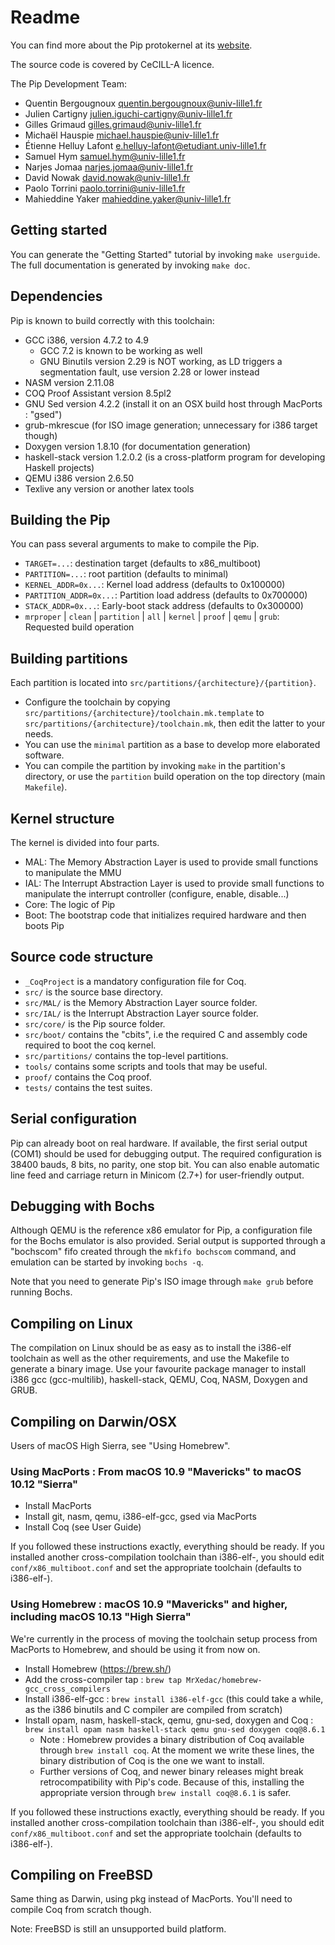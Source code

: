 # Readme

You can find more about the Pip protokernel at its [website](http://pip.univ-lille1.fr).

The source code is covered by CeCILL-A licence.

The Pip Development Team:

*   Quentin Bergougnoux <quentin.bergougnoux@univ-lille1.fr>
*   Julien Cartigny <julien.iguchi-cartigny@univ-lille1.fr>
*   Gilles Grimaud <gilles.grimaud@univ-lille1.fr>
*   Michaël Hauspie <michael.hauspie@univ-lille1.fr>
*   Étienne Helluy Lafont <e.helluy-lafont@etudiant.univ-lille1.fr>
*   Samuel Hym <samuel.hym@univ-lille1.fr>
*   Narjes Jomaa <narjes.jomaa@univ-lille1.fr>
*   David Nowak <david.nowak@univ-lille1.fr>
*   Paolo Torrini <paolo.torrini@univ-lille1.fr>
*   Mahieddine Yaker <mahieddine.yaker@univ-lille1.fr>

## Getting started
You can generate the "Getting Started" tutorial by invoking `make userguide`. The full documentation is generated by invoking `make doc`.

## Dependencies

Pip is known to build correctly with this toolchain:

* GCC i386, version 4.7.2 to 4.9
	* GCC 7.2 is known to be working as well
	* GNU Binutils version 2.29 is NOT working, as LD triggers a segmentation fault, use version 2.28 or lower instead
* NASM version 2.11.08
* COQ Proof Assistant version 8.5pl2
* GNU Sed version 4.2.2 (install it on an OSX build host through MacPorts : "gsed")
* grub-mkrescue (for ISO image generation; unnecessary for i386 target though)
* Doxygen version 1.8.10 (for documentation generation)
* haskell-stack version 1.2.0.2 (is a cross-platform program for developing Haskell projects)
* QEMU i386 version 2.6.50
* Texlive any version or another latex tools 

## Building the Pip

You can pass several arguments to make to compile the Pip.

* `TARGET=...`: destination target (defaults to x86_multiboot)
* `PARTITION=...`: root partition (defaults to minimal)
* `KERNEL_ADDR=0x...`: Kernel load address (defaults to 0x100000)
* `PARTITION_ADDR=0x...`: Partition load address (defaults to 0x700000)
* `STACK_ADDR=0x...`: Early-boot stack address (defaults to 0x300000)
* `mrproper` | `clean` | `partition` | `all` | `kernel` | `proof` | `qemu` | `grub`: Requested build operation

## Building partitions
Each partition is located into `src/partitions/{architecture}/{partition}`.

* Configure the toolchain by copying `src/partitions/{architecture}/toolchain.mk.template` to `src/partitions/{architecture}/toolchain.mk`, then edit the latter to your needs.
* You can use the `minimal` partition as a base to develop more elaborated software.
* You can compile the partition by invoking `make` in the partition's directory, or use the `partition` build operation on the top directory (main `Makefile`).

## Kernel structure
The kernel is divided into four parts.

* MAL: The Memory Abstraction Layer is used to provide small functions to manipulate the MMU
* IAL: The Interrupt Abstraction Layer is used to provide small functions to manipulate the interrupt controller (configure, enable, disable...)
* Core: The logic of Pip
* Boot: The bootstrap code that initializes required hardware and then boots Pip

## Source code structure
* `_CoqProject` is a mandatory configuration file for Coq.
* `src/` is the source base directory.
* `src/MAL/`  is the Memory Abstraction Layer source folder.
* `src/IAL/` is the Interrupt Abstraction Layer source folder.
* `src/core/` is the Pip source folder.
* `src/boot/` contains the "cbits", i.e the required C and assembly code required to boot the coq kernel.
* `src/partitions/` contains the top-level partitions.
* `tools/` contains some scripts and tools that may be useful.
* `proof/` contains the Coq proof.
* `tests/` contains the test suites.

## Serial configuration
Pip can already boot on real hardware. If available, the first serial output (COM1) should be used for debugging output.
The required configuration is 38400 bauds, 8 bits, no parity, one stop bit. You can also enable automatic line feed and carriage return in Minicom (2.7+) for user-friendly output.

## Debugging with Bochs
Although QEMU is the reference x86 emulator for Pip, a configuration file for the Bochs emulator is also provided. Serial output is supported through a "bochscom" fifo created through the `mkfifo bochscom` command, and emulation can be started by invoking `bochs -q`.

Note that you need to generate Pip's ISO image through `make grub` before running Bochs.

## Compiling on Linux
The compilation on Linux should be as easy as to install the i386-elf toolchain as well as the other requirements, and use the Makefile to generate a binary image. 
Use your favourite package manager to install i386 gcc (gcc-multilib), haskell-stack, QEMU, Coq, NASM, Doxygen and GRUB.

## Compiling on Darwin/OSX

Users of macOS High Sierra, see "Using Homebrew".

### Using MacPorts : From macOS 10.9 "Mavericks" to macOS 10.12 "Sierra"

* Install MacPorts
* Install git, nasm, qemu, i386-elf-gcc, gsed via MacPorts
* Install Coq (see User Guide)

If you followed these instructions exactly, everything should be ready. If you installed another cross-compilation toolchain than i386-elf-, you should edit `conf/x86_multiboot.conf` and set the appropriate toolchain (defaults to i386-elf-).

### Using Homebrew : macOS 10.9 "Mavericks" and higher, including macOS 10.13 "High Sierra"

We're currently in the process of moving the toolchain setup process from MacPorts to Homebrew, and should be using it from now on.

* Install Homebrew (https://brew.sh/)
* Add the cross-compiler tap : `brew tap MrXedac/homebrew-gcc_cross_compilers`
* Install i386-elf-gcc : `brew install i386-elf-gcc` (this could take a while, as the i386 binutils and C compiler are compiled from scratch)
* Install opam, nasm, haskell-stack, qemu, gnu-sed, doxygen and Coq : `brew install opam nasm haskell-stack qemu gnu-sed doxygen coq@8.6.1`
	* Note : Homebrew provides a binary distribution of Coq available through `brew install coq`. At the moment we write these lines, the binary distribution of Coq is the one we want to install.
	* Further versions of Coq, and newer binary releases might break retrocompatibility with Pip's code. Because of this, installing the appropriate version through `brew install coq@8.6.1` is safer.

If you followed these instructions exactly, everything should be ready. If you installed another cross-compilation toolchain than i386-elf-, you should edit `conf/x86_multiboot.conf` and set the appropriate toolchain (defaults to i386-elf-).

## Compiling on FreeBSD
Same thing as Darwin, using pkg instead of MacPorts.
You'll need to compile Coq from scratch though.

Note: FreeBSD is still an unsupported build platform.
